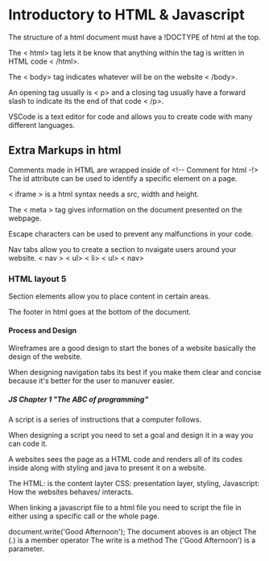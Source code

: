 # Introductory to HTML & Javascript
The structure of a html document must have a !DOCTYPE of html at the top.

The < html> tag lets it be know that anything within the tag is written in HTML code < /html>.

The < body> tag indicates whatever will be on the website < /body>.

An opening tag usually is < p> and a closing tag usually have a forward slash to indicate its the end of that code < /p>.

VSCode is a text editor for code and allows you to create code with many different languages.


## Extra Markups in html

Comments made in HTML are wrapped inside of <!-- Comment for html -!>
The id attribute can be used to identify a specific element on a page.

< iframe > is a html syntax needs a src, width and height.

The < meta >  tag gives information on the document presented on the webpage.

Escape characters can be used to prevent any malfunctions in your code.

Nav tabs allow you to create a section to nvaigate users around your website. 
< nav >
  < ul>
    < li>
  < ul>
< nav>

### HTML layout 5

Section elements allow you to place content in certain areas.

The footer in html goes at the bottom of the document.

#### Process and Design

Wireframes are a good design to start the bones of a website basically the design of the website.

When designing navigation tabs its best if you make them clear and concise because it's better for the user to manuver easier.

##### JS Chapter 1 "The ABC of programming"

A script is a series of instructions that a computer follows.

When designing a script you need to set a goal and design it in a way you can code it.

A websites sees the page as a HTML code and renders all of its codes inside along with styling and java to present it on a website.

The HTML: is the content layter CSS: presentation layer, styling, Javascript: How the websites behaves/ interacts.

When linking a javascript file to a html file you need to script the file in either using a specific call or the whole page. 

document.write('Good Afternoon');
The document aboves is an object
The (.) is a member operator
The write is a method
The ('Good Afternoon') is a parameter.
